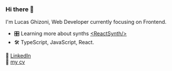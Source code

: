 ### Hi there 👋

I'm Lucas Ghizoni, Web Developer currently focusing on Frontend.

- :control_knobs: Learning more about synths [<ReactSynth\/>](https://lucasghizoni.github.io/synthesizer/)
- 🛠️ TypeScript, JavaScript, React.

💼 [LinkedIn](https://www.linkedin.com/in/lucasghizoni/)\
:page_facing_up: [my cv](https://read.cv/lucasghizoni)
